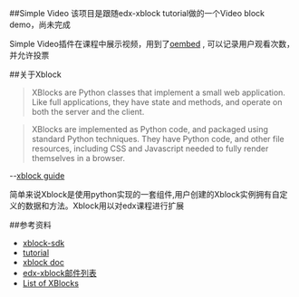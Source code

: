 ##Simple Video
该项目是跟随edx-xblock tutorial做的一个Video block demo，尚未完成

Simple Video插件在课程中展示视频，用到了[oembed](https://oembed.com/) , 可以记录用户观看次数，并允许投票

##关于Xblock
>  XBlocks are Python classes that implement a small web application. Like full applications, they have state and methods, and operate on both the server and the client.  

>  XBlocks are implemented as Python code, and packaged using standard Python techniques. They have Python code, and other file resources, including CSS and Javascript needed to fully render themselves in a browser. 

--[xblock guide](https://antoviaque.org/docs/edx/xblock/guide/xblock.html)

简单来说Xblock是使用python实现的一套组件,用户创建的Xblock实例拥有自定义的数据和方法。Xblock用以对edx课程进行扩展

##参考资料
*  [xblock-sdk](https://github.com/edx/xblock-sdk)
*  [tutorial](https://antoviaque.org/docs/edx/xblock/tutorial.html)
*  [xblock doc](http://edx.readthedocs.org/projects/xblock/en/latest/)
*  [edx-xblock邮件列表](https://groups.google.com/forum/#!forum/edx-xblock)  
*  [List of XBlocks](https://github.com/edx/edx-platform/wiki/List-of-XBlocks)
